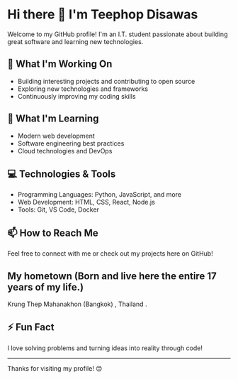 # Hi there 👋 I'm Teephop Disawas

Welcome to my GitHub profile! I'm an I.T. student passionate about building great software and learning new technologies.

## 🔭 What I'm Working On

- Building interesting projects and contributing to open source
- Exploring new technologies and frameworks
- Continuously improving my coding skills

## 🌱 What I'm Learning

- Modern web development
- Software engineering best practices
- Cloud technologies and DevOps

## 💻 Technologies & Tools

- Programming Languages: Python, JavaScript, and more
- Web Development: HTML, CSS, React, Node.js
- Tools: Git, VS Code, Docker

## 📫 How to Reach Me

Feel free to connect with me or check out my projects here on GitHub!

## My hometown (Born and live here the entire 17 years of my life.)

Krung Thep Mahanakhon (Bangkok) , Thailand .

## ⚡ Fun Fact

I love solving problems and turning ideas into reality through code!

---

Thanks for visiting my profile! 😊

